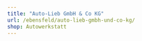 ```yaml
---
title: "Auto-Lieb GmbH & Co KG"
url: /ebensfeld/auto-lieb-gmbh-und-co-kg/
shop: Autowerkstatt
---
```

